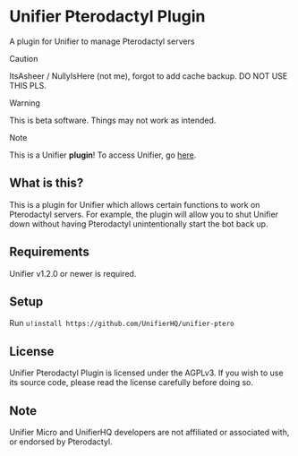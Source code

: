 # Unifier Pterodactyl Plugin
A plugin for Unifier to manage Pterodactyl servers

> [!CAUTION]
> ItsAsheer / NullyIsHere (not me), forgot to add cache backup. DO NOT USE THIS PLS.

> [!WARNING]
> This is beta software. Things may not work as intended.

> [!NOTE]
> This is a Unifier **plugin**! To access Unifier, go [here](https://github.com/greeeen-dev/unifier).

## What is this?
This is a plugin for Unifier which allows certain functions to work on Pterodactyl servers. For example, the plugin 
will allow you to shut Unifier down without having Pterodactyl unintentionally start the bot back up.

## Requirements
Unifier v1.2.0 or newer is required.

## Setup
Run `u!install https://github.com/UnifierHQ/unifier-ptero`

## License
Unifier Pterodactyl Plugin is licensed under the AGPLv3. If you wish to use its source code, please read the license 
carefully before doing so.

## Note
Unifier Micro and UnifierHQ developers are not affiliated or associated with, or endorsed by Pterodactyl.
